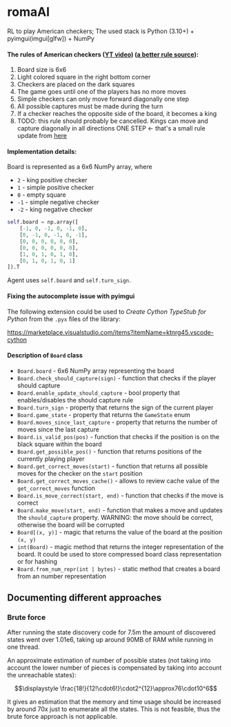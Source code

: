 # romaAI
RL to play American checkers;
The used stack is Python (3.10+) + pyimgui(imgui[glfw]) + NumPy

#### The rules of American checkers ([YT video](https://youtu.be/ScKIdStgAfU)) ([a better rule source](https://checkers.online/magazine/game/american-checkers-rules)):
1. Board size is 6x6
2. Light colored square in the right bottom corner
3. Checkers are placed on the dark squares
4. The game goes until one of the players has no more moves
5. Simple checkers can only move forward diagonally one step
6. All possible captures must be made during the turn
7. If a checker reaches the opposite side of the board, it becomes a king
8. TODO: this rule should probably be cancelled. Kings can move and capture diagonally in all directions ONE STEP <- that's a small rule update from [here](https://checkers.online/magazine/game/american-checkers-rules#:~:text=A%20king%20in,backward%20one%20square)

#### Implementation details:
Board is represented as a 6x6 NumPy array, where
* `2` - king positive checker
* `1` - simple positive checker
* `0` - empty square
* `-1` - simple negative checker
* `-2` - king negative checker
```python
self.board = np.array([
	[-1, 0, -1, 0, -1, 0],
	[0, -1, 0, -1, 0, -1],
	[0, 0, 0, 0, 0, 0],
	[0, 0, 0, 0, 0, 0],
	[1, 0, 1, 0, 1, 0],
	[0, 1, 0, 1, 0, 1]
]).T
```

Agent uses `self.board` and `self.turn_sign`.

#### Fixing the autocomplete issue with pyimgui
The following extension could be used to *Create Cython TypeStub for Python* from the `.pyx` files of the library:

https://marketplace.visualstudio.com/items?itemName=ktnrg45.vscode-cython


#### Description of `Board` class
* `Board.board` - 6x6 NumPy array representing the board
* `Board.check_should_capture(sign)` - function that checks if the player should capture
* `Board.enable_update_should_capture` - bool property that enables/disables the should capture rule
* `Board.turn_sign` - property that returns the sign of the current player
* `Board.game_state` - property that returns the `GameState` enum
* `Board.moves_since_last_capture` - property that returns the number of moves since the last capture
* `Board.is_valid_pos(pos)` - function that checks if the position is on the black square within the board
* `Board.get_possible_pos()` - function that returns positions of the currently playing player
* `Board.get_correct_moves(start)` - function that returns all possible moves for the checker on the `start` position
* `Board.get_correct_moves_cache()` - allows to review cache value of the `get_correct_moves` function
* `Board.is_move_correct(start, end)` - function that checks if the move is correct
* `Board.make_move(start, end)` - function that makes a move and updates the `should_capture` property. WARNING: the move should be correct, otherwise the board will be corrupted
* `Board[(x, y)]` - magic that returns the value of the board at the position `(x, y)`
* `int(Board)` - magic method that returns the integer representation of the board. It could be used to store compressed board class representation or for hashing
* `Board.from_num_repr(int | bytes)` - static method that creates a board from an number representation

## Documenting different approaches
### Brute force
After running the state discovery code for 7.5m the amount of discovered states went over 1.01e6, taking up around 90MB of RAM while running in one thread.

An approximate estimation of number of possible states (not taking into account the lower number of pieces is compensated by taking into account the unreachable states):

$$\displaystyle \frac{18!}{12!\cdot6!}\cdot2^{12}\approx76\cdot10^6$$

It gives an estimation that the memory and time usage should be increased by around 70x just to enumerate all the states. This is not feasible, thus the brute force approach is not applicable.